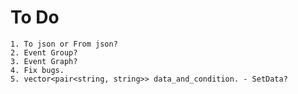 # To Do
	1. To json or From json?
	2. Event Group?
	3. Event Graph?
	4. Fix bugs. 
	5. vector<pair<string, string>> data_and_condition. - SetData?
